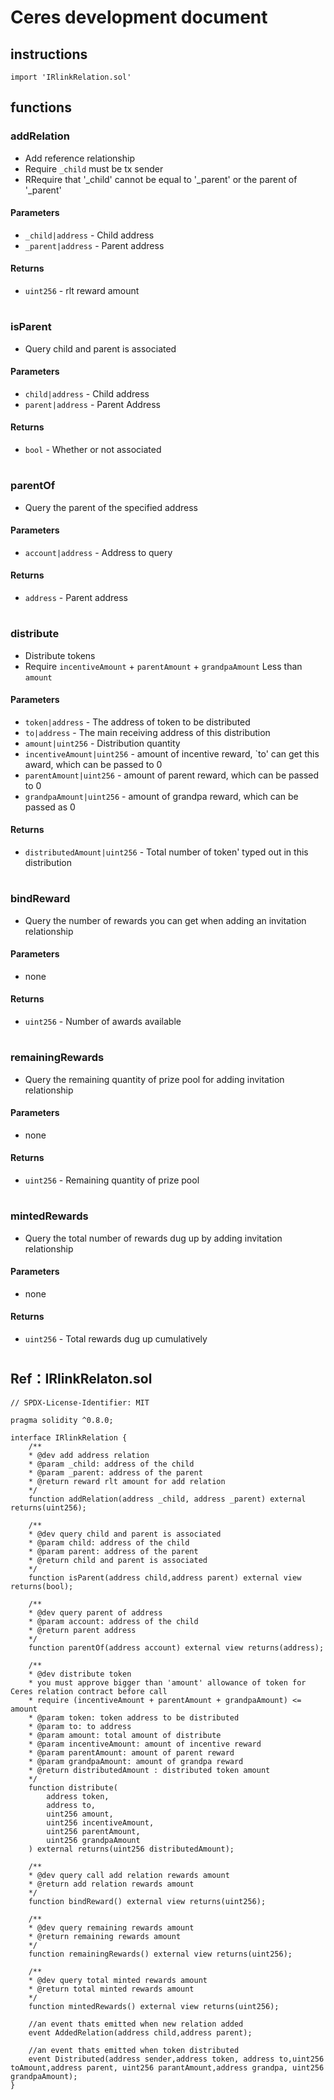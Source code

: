 # Ceres development document
## instructions
    import 'IRlinkRelation.sol'
## functions

### **addRelation**
- Add reference relationship
- Require `_child` must be tx sender
- RRequire that '_child' cannot be equal to '_parent' or the parent of '_parent'
#### Parameters
- `_child|address` - Child address
- `_parent|address` - Parent address
#### Returns
- `uint256` - rlt reward amount
<h1></h1>

### **isParent**
- Query child and parent is associated
#### Parameters
- `child|address` - Child address
- `parent|address` - Parent Address
#### Returns
- `bool` - Whether or not associated
<h1></h1>

### **parentOf**
- Query the parent of the specified address
#### Parameters
- `account|address` - Address to query
#### Returns
- `address` - Parent address
<h1></h1>

### **distribute**
- Distribute tokens
- Require `incentiveAmount` + `parentAmount` + `grandpaAmount` Less than `amount`
#### Parameters
- `token|address` - The address of token to be distributed
- `to|address` - The main receiving address of this distribution
- `amount|uint256` - Distribution quantity
- `incentiveAmount|uint256` - amount of incentive reward, `to' can get this award, which can be passed to 0
- `parentAmount|uint256` - amount of parent reward, which can be passed to 0
- `grandpaAmount|uint256` - amount of grandpa reward, which can be passed as 0
#### Returns
- `distributedAmount|uint256` - Total number of token' typed out in this distribution
<h1></h1>

### **bindReward**
- Query the number of rewards you can get when adding an invitation relationship
#### Parameters
- none
#### Returns
- `uint256` - Number of awards available
<h1></h1>

### **remainingRewards**
- Query the remaining quantity of prize pool for adding invitation relationship
#### Parameters
- none
#### Returns
- `uint256` - Remaining quantity of prize pool
<h1></h1>

### **mintedRewards**
- Query the total number of rewards dug up by adding invitation relationship
#### Parameters
- none
#### Returns
- `uint256` - Total rewards dug up cumulatively
<h1></h1>

<!-- ## Contract addresses
### Ethereum mainnet
| Contract name | Contract address |
| -------------- | ---------------- |
| Ceres Token | 0x2a520797D0864DCA9DB40f55869673355b13AF33 |
| Ceres Relation | 0xe3ae76Ad8Fd977ac540e1A67652fbA3E9b95f362 |

### Ethereum rinkeby
| Contract name | Contract address |
| -------------- | ---------------- |
| Test Ceres Token | 0x1979A18C6e736c7a9335514B503d875a7Fd22997 |
| Ceres Relation | 0xA0028DF4decD523573B9cA520EB1539B92C81bdd |

### BSC mainnet
| Contract name | Contract address |
| -------------- | ---------------- |
| Ceres Token | 0xBEF49A121aABC49Bfc53Bf60f80DF9d14fE32983 |
| Ceres Relation | 0x2fbb59aE194c9552d3bC4Aa168E9Ab684f579Fe6 |

### BSC testnet
| Contract name | Contract address |
| -------------- | ---------------- |
| Test Ceres Token | 0x90Df661930f72b1c22545A29064C8b6189E6E82D |
| Ceres Relation | 0x988258ead056CbF2d600F60F75dEa54441944f94 |

### HECO mainnet
| Contract name | Contract address |
| -------------- | ---------------- |
| Ceres Token | 0x31f3C732be59Fc4d7D884516F48e0E448669cCfa |
| Ceres Relation | 0x9D382B29B3e8736493dE318424667F2Cf0B4252F |

### HECO testnet
| Contract name | Contract address |
| -------------- | ---------------- |
| Test Ceres Token | 0x60E0aa878E0d4D63F98F3188c232443694114ca7 |
| Ceres Relation | 0x5CE6f9143Fb6E07a0c9fDCCE255b32Ad1f8FB617 |

### HSC mainnet
| Contract name | Contract address |
| -------------- | ---------------- |
| Ceres Token | 0x2a520797D0864DCA9DB40f55869673355b13AF33 |
| Ceres Relation | 0xd859DadF8f36b18195419215561498D6641Ae6a9 |
 -->

## Ref：IRlinkRelaton.sol
    // SPDX-License-Identifier: MIT

    pragma solidity ^0.8.0;

    interface IRlinkRelation {
        /**
        * @dev add address relation
        * @param _child: address of the child
        * @param _parent: address of the parent
        * @return reward rlt amount for add relation
        */
        function addRelation(address _child, address _parent) external returns(uint256);

        /**
        * @dev query child and parent is associated
        * @param child: address of the child
        * @param parent: address of the parent
        * @return child and parent is associated
        */
        function isParent(address child,address parent) external view returns(bool);

        /**
        * @dev query parent of address
        * @param account: address of the child
        * @return parent address
        */
        function parentOf(address account) external view returns(address);

        /**
        * @dev distribute token
        * you must approve bigger than 'amount' allowance of token for Ceres relation contract before call
        * require (incentiveAmount + parentAmount + grandpaAmount) <= amount
        * @param token: token address to be distributed
        * @param to: to address
        * @param amount: total amount of distribute
        * @param incentiveAmount: amount of incentive reward
        * @param parentAmount: amount of parent reward
        * @param grandpaAmount: amount of grandpa reward
        * @return distributedAmount : distributed token amount
        */
        function distribute(
            address token,
            address to,
            uint256 amount,
            uint256 incentiveAmount,
            uint256 parentAmount,
            uint256 grandpaAmount
        ) external returns(uint256 distributedAmount);

        /**
        * @dev query call add relation rewards amount 
        * @return add relation rewards amount 
        */
        function bindReward() external view returns(uint256);

        /**
        * @dev query remaining rewards amount
        * @return remaining rewards amount
        */
        function remainingRewards() external view returns(uint256);

        /**
        * @dev query total minted rewards amount
        * @return total minted rewards amount
        */
        function mintedRewards() external view returns(uint256);
        
        //an event thats emitted when new relation added
        event AddedRelation(address child,address parent);

        //an event thats emitted when token distributed
        event Distributed(address sender,address token, address to,uint256 toAmount,address parent, uint256 parantAmount,address grandpa, uint256 grandpaAmount);
    }